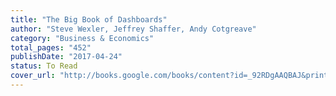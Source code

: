 ```yaml
---
title: "The Big Book of Dashboards"
author: "Steve Wexler, Jeffrey Shaffer, Andy Cotgreave"
category: "Business & Economics"
total_pages: "452"
publishDate: "2017-04-24"
status: To Read
cover_url: "http://books.google.com/books/content?id=_92RDgAAQBAJ&printsec=frontcover&img=1&zoom=1&edge=curl&source=gbs_api"
---
```

